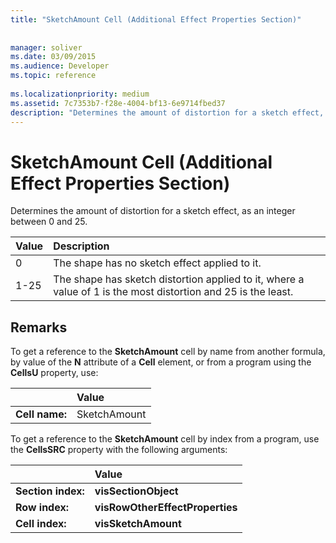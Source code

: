 ```yaml
---
title: "SketchAmount Cell (Additional Effect Properties Section)"
 
 
manager: soliver
ms.date: 03/09/2015
ms.audience: Developer
ms.topic: reference
 
ms.localizationpriority: medium
ms.assetid: 7c7353b7-f28e-4004-bf13-6e9714fbed37
description: "Determines the amount of distortion for a sketch effect, as an integer between 0 and 25."
---
```


# SketchAmount Cell (Additional Effect Properties Section)

Determines the amount of distortion for a sketch effect, as an integer between 0 and 25. 
  
|**Value**|**Description**|
|:-----|:-----|
|0  <br/> |The shape has no sketch effect applied to it. |
|1-25  <br/> |The shape has sketch distortion applied to it, where a value of 1 is the most distortion and 25 is the least. |
   
## Remarks

To get a reference to the **SketchAmount** cell by name from another formula, by value of the **N** attribute of a **Cell** element, or from a program using the **CellsU** property, use: 
  
||Value |
|:-----|:-----|
| **Cell name:**  <br/> | SketchAmount  <br/> |
   
To get a reference to the **SketchAmount** cell by index from a program, use the **CellsSRC** property with the following arguments: 
  
||Value |
|:-----|:-----|
| **Section index:**  <br/> |**visSectionObject** <br/> |
| **Row index:**  <br/> |**visRowOtherEffectProperties** <br/> |
| **Cell index:**  <br/> |**visSketchAmount** <br/> |
   

